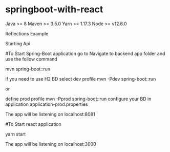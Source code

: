 # springboot-with-react


Java >= 8
Maven >= 3.5.0
Yarn >= 1.17.3
Node >= v12.6.0

Reflections Example









Starting Api

#To Start Spring-Boot application go to Navigate to backend app folder and use the follow command

mvn spring-boot::run

if you need to use H2 BD select dev profile
mvn -Pdev spring-boot::run

or

define prod profile
mvn -Pprod spring-boot::run
configure your BD in application application-prod.properties


The app will be listening on localhost:8081


#To Start react application 

yarn start

The app will be listening on localhost:3000

